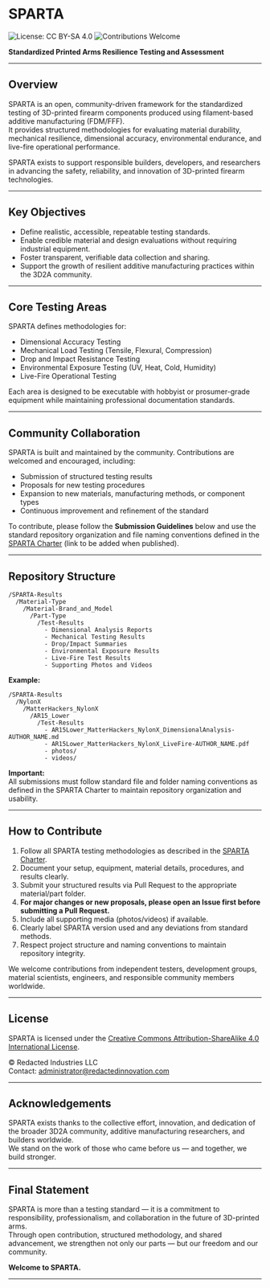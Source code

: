 # SPARTA  
![License: CC BY-SA 4.0](https://img.shields.io/badge/License-CC%20BY--SA%204.0-lightgrey.svg)
![Contributions Welcome](https://img.shields.io/badge/contributions-welcome-brightgreen.svg)

**Standardized Printed Arms Resilience Testing and Assessment**

---

## Overview

SPARTA is an open, community-driven framework for the standardized testing of 3D-printed firearm components produced using filament-based additive manufacturing (FDM/FFF).  
It provides structured methodologies for evaluating material durability, mechanical resilience, dimensional accuracy, environmental endurance, and live-fire operational performance.

SPARTA exists to support responsible builders, developers, and researchers in advancing the safety, reliability, and innovation of 3D-printed firearm technologies.

---

## Key Objectives

- Define realistic, accessible, repeatable testing standards.
- Enable credible material and design evaluations without requiring industrial equipment.
- Foster transparent, verifiable data collection and sharing.
- Support the growth of resilient additive manufacturing practices within the 3D2A community.

---

## Core Testing Areas

SPARTA defines methodologies for:

- Dimensional Accuracy Testing
- Mechanical Load Testing (Tensile, Flexural, Compression)
- Drop and Impact Resistance Testing
- Environmental Exposure Testing (UV, Heat, Cold, Humidity)
- Live-Fire Operational Testing

Each area is designed to be executable with hobbyist or prosumer-grade equipment while maintaining professional documentation standards.

---

## Community Collaboration

SPARTA is built and maintained by the community. Contributions are welcomed and encouraged, including:

- Submission of structured testing results
- Proposals for new testing procedures
- Expansion to new materials, manufacturing methods, or component types
- Continuous improvement and refinement of the standard

To contribute, please follow the **Submission Guidelines** below and use the standard repository organization and file naming conventions defined in the [SPARTA Charter](https://github.com/RedactedIndustries/SPARTA/blob/main/SPARTA_STANDARD/SPARTA%20-%20Standardized%20Printed%20Arms%20Resilience%20Testing%20and%20Assessment.pdf) (link to be added when published).

---

## Repository Structure

```
/SPARTA-Results
  /Material-Type
    /Material-Brand_and_Model
      /Part-Type
        /Test-Results
          - Dimensional Analysis Reports
          - Mechanical Testing Results
          - Drop/Impact Summaries
          - Environmental Exposure Results
          - Live-Fire Test Results
          - Supporting Photos and Videos
```

**Example:**

```
/SPARTA-Results
  /NylonX
    /MatterHackers_NylonX
      /AR15_Lower
        /Test-Results
          - AR15Lower_MatterHackers_NylonX_DimensionalAnalysis-AUTHOR_NAME.md
          - AR15Lower_MatterHackers_NylonX_LiveFire-AUTHOR_NAME.pdf
          - photos/
          - videos/
```

**Important:**  
All submissions must follow standard file and folder naming conventions as defined in the SPARTA Charter to maintain repository organization and usability.

---

## How to Contribute

1. Follow all SPARTA testing methodologies as described in the [SPARTA Charter](https://github.com/RedactedIndustries/SPARTA/blob/main/SPARTA_STANDARD/SPARTA%20-%20Standardized%20Printed%20Arms%20Resilience%20Testing%20and%20Assessment.pdf).
2. Document your setup, equipment, material details, procedures, and results clearly.
3. Submit your structured results via Pull Request to the appropriate material/part folder.
4. **For major changes or new proposals, please open an Issue first before submitting a Pull Request.**
5. Include all supporting media (photos/videos) if available.
6. Clearly label SPARTA version used and any deviations from standard methods.
7. Respect project structure and naming conventions to maintain repository integrity.

We welcome contributions from independent testers, development groups, material scientists, engineers, and responsible community members worldwide.

---

## License

SPARTA is licensed under the [Creative Commons Attribution-ShareAlike 4.0 International License](https://creativecommons.org/licenses/by-sa/4.0/).

© Redacted Industries LLC  
Contact: administrator@redactedinnovation.com

---

## Acknowledgements

SPARTA exists thanks to the collective effort, innovation, and dedication of the broader 3D2A community, additive manufacturing researchers, and builders worldwide.  
We stand on the work of those who came before us — and together, we build stronger.

---

## Final Statement

SPARTA is more than a testing standard — it is a commitment to responsibility, professionalism, and collaboration in the future of 3D-printed arms.  
Through open contribution, structured methodology, and shared advancement, we strengthen not only our parts — but our freedom and our community.

**Welcome to SPARTA.**

---
